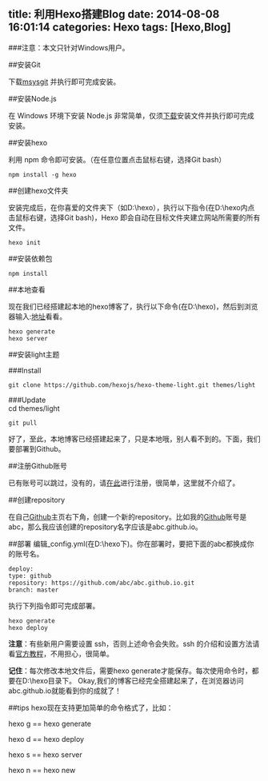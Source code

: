 title: 利用Hexo搭建Blog
date: 2014-08-08 16:01:14
categories: Hexo
tags: [Hexo,Blog]
---
###注意：本文只针对Windows用户。

##安装Git

下载[msysgit](http://msysgit.github.io/) 并执行即可完成安装。

##安装Node.js

在 Windows 环境下安装 Node.js 非常简单，仅须[下载](http://nodejs.org/)安装文件并执行即可完成安装。

<!--more-->
##安装hexo

利用 npm 命令即可安装。（在任意位置点击鼠标右键，选择Git bash）


	npm install -g hexo


##创建hexo文件夹

安装完成后，在你喜爱的文件夹下（如D:\hexo），执行以下指令(在D:\hexo内点击鼠标右键，选择Git bash)，Hexo 即会自动在目标文件夹建立网站所需要的所有文件。


	hexo init

##安装依赖包

	npm install

##本地查看

现在我们已经搭建起本地的hexo博客了，执行以下命令(在D:\hexo)，然后到浏览器输入:[地址](localhost:4000)看看。

	hexo generate								
	hexo server

##安装light主题

###Install

	git clone https://github.com/hexojs/hexo-theme-light.git themes/light

###Update	
	cd themes/light

	git pull


好了，至此，本地博客已经搭建起来了，只是本地哦，别人看不到的。下面，我们要部署到Github。

##注册Github账号

已有账号可以跳过，没有的，请[在此](https://github.com/)进行注册，很简单，这里就不介绍了。

##创建repository

在自己[Github](https://github.com/)主页右下角，创建一个新的repository。比如我的[Github](https://github.com/)账号是abc，那么我应该创建的repository名字应该是abc.github.io。

##部署
编辑_config.yml(在D:\hexo下)。你在部署时，要把下面的abc都换成你的账号名。

	deploy:           
    type: github
    repository: https://github.com/abc/abc.github.io.git
    branch: master


执行下列指令即可完成部署。

	hexo generate
	hexo deploy

**注意**：有些新用户需要设置 ssh，否则上述命令会失败。ssh 的介绍和设置方法请看[官方教程](https://help.github.com/articles/generating-ssh-keys)，不用担心，很简单。

**记住**：每次修改本地文件后，需要hexo generate才能保存。每次使用命令时，都要在D:\hexo目录下。
Okay,我们的博客已经完全搭建起来了，在浏览器访问abc.github.io就能看到你的成就了！

##tips
hexo现在支持更加简单的命令格式了，比如：

hexo g == hexo generate

hexo d == hexo deploy

hexo s == hexo server

hexo n == hexo new